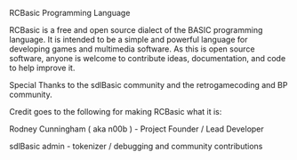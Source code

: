 ﻿RCBasic Programming Language


RCBasic is a free and open source dialect of the BASIC programming language.  It is intended to
be a simple and powerful language for developing games and multimedia software.  As this is
open source software, anyone is welcome to contribute ideas, documentation, and code to help
improve it.


Special Thanks to the sdlBasic community and the retrogamecoding and BP community.

Credit goes to the following for making RCBasic what it is:

Rodney Cunningham ( aka n00b ) - Project Founder / Lead Developer

sdlBasic admin - tokenizer / debugging and community contributions
